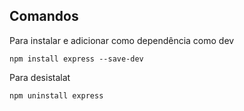 
## Comandos
Para instalar e adicionar como dependência como dev
```
npm install express --save-dev
```

Para desistalat
```
npm uninstall express
```
